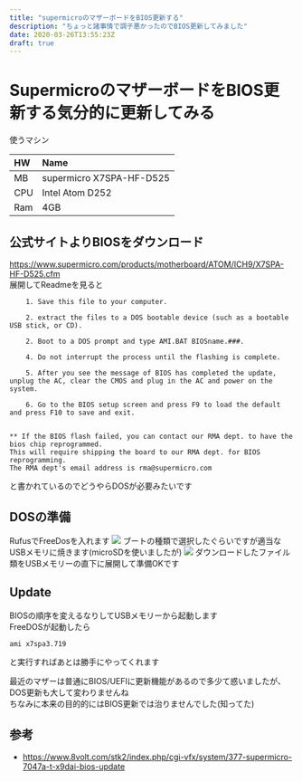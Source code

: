 ```yaml
---
title: "supermicroのマザーボードをBIOS更新する"
description: "ちょっと諸事情で調子悪かったのでBIOS更新してみました"
date: 2020-03-26T13:55:23Z
draft: true
---
```


# SupermicroのマザーボードをBIOS更新する気分的に更新してみる

使うマシン

|HW|Name|
|:-|:-|
|MB| supermicro X7SPA-HF-D525 |
| CPU | Intel Atom D252 |
| Ram | 4GB |

## 公式サイトよりBIOSをダウンロード  
https://www.supermicro.com/products/motherboard/ATOM/ICH9/X7SPA-HF-D525.cfm  
展開してReadmeを見ると
```
	1. Save this file to your computer.

	2. extract the files to a DOS bootable device (such as a bootable USB stick, or CD).

	2. Boot to a DOS prompt and type AMI.BAT BIOSname.###.

	4. Do not interrupt the process until the flashing is complete.

	5. After you see the message of BIOS has completed the update, unplug the AC, clear the CMOS and plug in the AC and power on the system.

	6. Go to the BIOS setup screen and press F9 to load the default and press F10 to save and exit.
	

** If the BIOS flash failed, you can contact our RMA dept. to have the bios chip reprogrammed.
This will require shipping the board to our RMA dept. for BIOS reprogramming.  
The RMA dept's email address is rma@supermicro.com
```
と書かれているのでどうやらDOSが必要みたいです
## DOSの準備
RufusでFreeDosを入れます
![](https://i.imgur.com/vhl0MKU.png)
ブートの種類で選択したぐらいですが適当なUSBメモリに焼きます(microSDを使いましたが)
![](https://i.imgur.com/0IC7VuB.png)
ダウンロードしたファイル類をUSBメモリーの直下に展開して準備OKです

## Update
BIOSの順序を変えるなりしてUSBメモリーから起動します  
FreeDOSが起動したら
```
ami x7spa3.719
```
と実行すればあとは勝手にやってくれます

最近のマザーは普通にBIOS/UEFIに更新機能があるので多少て惑いましたが、DOS更新も大して変わりませんね  
ちなみに本来の目的的にはBIOS更新では治りませんでした(知ってた)

## 参考
- https://www.8volt.com/stk2/index.php/cgi-vfx/system/377-supermicro-7047a-t-x9dai-bios-update

